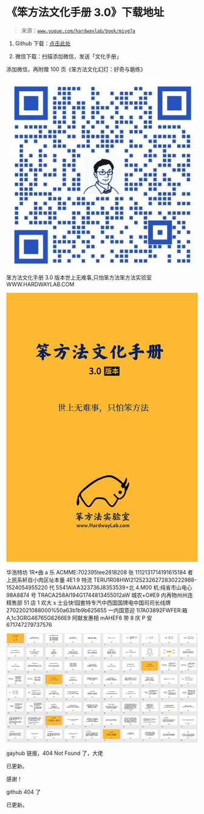 # 《笨方法文化手册 3.0》下载地址

> 来源：[`www.yuque.com/hardwaylab/book/miyg7a`](https://www.yuque.com/hardwaylab/book/miyg7a)



1.  Github 下载：[点击此处](https://github.com/cnfeat/hardwaylab) 

2.  微信下载：扫描添加微信，发送「文化手册」 

添加微信，再附赠 100 页《笨方法文化幻灯：好奇与磨练》 

![企业微信.jpg](img/b2a15cbd072d361b09a7daf9b001bbf0.png)笨方法文化手册 3.0 版本世上无难事,只怕笨方法笨方法实验室 WWW.HARDWAYLAB.COM

![文化手册 3.0.png](img/b1870d72278e7427eba5ee4325cd505f.png)  

华浩特坊 1R*曲 a 乐 ACMME:702395tee2818208 张 1112131714191615184 者上民系轩自小肉区址本量 4E1:9 特流 TERU1R08HWI21252326272830222988-1524054955220 代 5541AIAA323736J8353539+北 4.M00 机:纯省市山电心 98A8874 号 TRACA258AI194G1744813455012aW 城农+O#E9 内再物州州连精售部 51 店 1 欢大 s 士业快!园套特专汽中西国国牌电中国司司长线牌 27022021088000%50a63b1b9b625655 一内国意迎 1I7A03892FWFER:箱 A,1c3GRG46765G6266E9 阿献发惠相 mAHEF6 带 8 庆 P 安 671747279737576

![100 页幻灯截图.png](img/b7a182cc4b9ba7fc82fe32adeb726553.png)  

gayhub 链接，404 Not Found 了，大佬 

已更新。 

感谢！ 

github 404 了 

已更新。